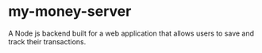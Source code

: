# my-money-server
 A Node js backend built for a web application that allows users to save and track their transactions.
